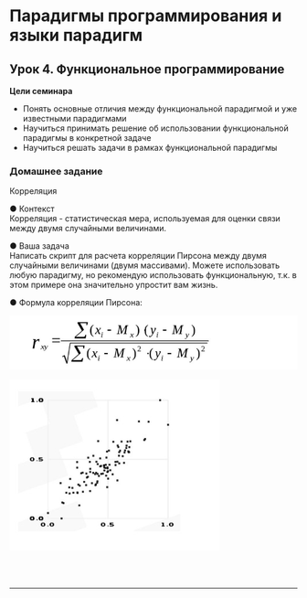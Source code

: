 # Парадигмы программирования и языки парадигм
## Урок 4. Функциональное программирование
**Цели семинара**
- Понять основные отличия между функциональной парадигмой и уже известными парадигмами
- Научиться принимать решение об использовании функциональной парадигмы в конкретной задаче
- Научиться решать задачи в рамках функциональной парадигмы
### Домашнее задание
Корреляция

● Контекст <br>
Корреляция - статистическая мера, используемая для оценки
связи между двумя случайными величинами.

● Ваша задача <br>
Написать скрипт для расчета корреляции Пирсона между
двумя случайными величинами (двумя массивами). Можете
использовать любую парадигму, но рекомендую использовать
функциональную, т.к. в этом примере она значительно
упростит вам жизнь.

● Формула корреляции Пирсона:

![](../assets/hw-4-0.jpg)

![](../assets/hw-4-0_.jpg)


<br><br><hr><br>